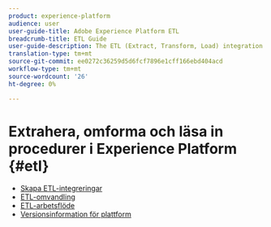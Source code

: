 ```yaml
---
product: experience-platform
audience: user
user-guide-title: Adobe Experience Platform ETL
breadcrumb-title: ETL Guide
user-guide-description: The ETL (Extract, Transform, Load) integration guide outlines general steps for creating secure, high-performance connectors for ingesting data.
translation-type: tm+mt
source-git-commit: ee0272c36259d5d6fcf7896e1cff166ebd404acd
workflow-type: tm+mt
source-wordcount: '26'
ht-degree: 0%

---
```



# Extrahera, omforma och läsa in procedurer i Experience Platform {#etl}

- [Skapa ETL-integreringar](home.md)
- [ETL-omvandling](transformations.md)
- [ETL-arbetsflöde](workflow.md)
- [Versionsinformation för plattform](https://www.adobe.com/go/platform-release-notes-en)
